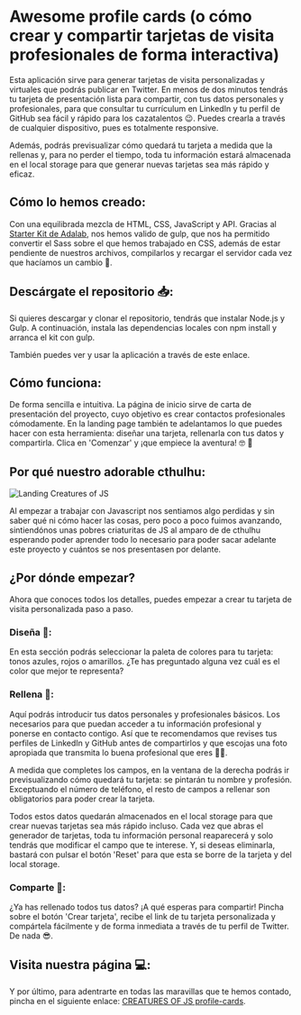 # Awesome profile cards (o cómo crear y compartir tarjetas de visita profesionales de forma interactiva)

Esta aplicación sirve para generar tarjetas de visita personalizadas y virtuales que podrás publicar en Twitter. En menos de dos minutos tendrás tu tarjeta de presentación lista para compartir, con tus datos personales y profesionales, para que consultar tu currículum en LinkedIn y tu perfil de GitHub sea fácil y rápido para los cazatalentos 😉. Puedes crearla a través de cualquier dispositivo, pues es totalmente responsive.

Además, podrás previsualizar cómo quedará tu tarjeta a medida que la rellenas y, para no perder el tiempo, toda tu información estará almacenada en el local storage para que generar nuevas tarjetas sea más rápido y eficaz.

## Cómo lo hemos creado:

Con una equilibrada mezcla de HTML, CSS, JavaScript y API. Gracias al [Starter Kit de Adalab](https://github.com/Adalab/adalab-web-starter-kit), nos hemos valido de gulp, que nos ha permitido convertir el Sass sobre el que hemos trabajado en CSS, además de estar pendiente de nuestros archivos, compilarlos y recargar el servidor cada vez que hacíamos un cambio 🎉.

## Descárgate el repositorio 📥:

Si quieres descargar y clonar el repositorio, tendrás que instalar Node.js y Gulp. A continuación, instala las dependencias locales con npm install y arranca el kit con gulp.

También puedes ver y usar la aplicación a través de este enlace.

## Cómo funciona:

De forma sencilla e intuitiva. La página de inicio sirve de carta de presentación del proyecto, cuyo objetivo es crear contactos profesionales cómodamente. En la landing page también te adelantamos lo que puedes hacer con esta herramienta: diseñar una tarjeta, rellenarla con tus datos y compartirla. Clica en 'Comenzar' y ¡que empiece la aventura! 🤓 🌋

## Por qué nuestro adorable cthulhu:

![Landing Creatures of JS](./src/images/title-creatures.png)

Al empezar a trabajar con Javascript nos sentiamos algo perdidas y sin saber qué ni cómo hacer las cosas, pero poco a poco fuimos avanzando, sintiendónos unas pobres criaturitas de JS al amparo de de cthulhu esperando poder aprender todo lo necesario para poder sacar adelante este proyecto y cuántos se nos presentasen por delante.

## ¿Por dónde empezar?

Ahora que conoces todos los detalles, puedes empezar a crear tu tarjeta de visita personalizada paso a paso.

### Diseña 🎨:

En esta sección podrás seleccionar la paleta de colores para tu tarjeta: tonos azules, rojos o amarillos. ¿Te has preguntado alguna vez cuál es el color que mejor te representa?

### Rellena 📝:

Aquí podrás introducir tus datos personales y profesionales básicos. Los necesarios para que puedan acceder a tu información profesional y ponerse en contacto contigo. Así que te recomendamos que revises tus perfiles de LinkedIn y GitHub antes de compartirlos y que escojas una foto apropiada que transmita lo buena profesional que eres 👩‍💻.

A medida que completes los campos, en la ventana de la derecha podrás ir previsualizando cómo quedará tu tarjeta: se pintarán tu nombre y profesión. Exceptuando el número de teléfono, el resto de campos a rellenar son obligatorios para poder crear la tarjeta.

Todos estos datos quedarán almacenados en el local storage para que crear nuevas tarjetas sea más rápido incluso. Cada vez que abras el generador de tarjetas, toda tu información personal reaparecerá y solo tendrás que modificar el campo que te interese. Y, si deseas eliminarla, bastará con pulsar el botón 'Reset' para que esta se borre de la tarjeta y del local storage.

### Comparte 📢:

¿Ya has rellenado todos tus datos? ¡A qué esperas para compartir! Pincha sobre el botón 'Crear tarjeta', recibe el link de tu tarjeta personalizada y compártela fácilmente y de forma inmediata a través de tu perfil de Twitter. De nada 😎.

## Visita nuestra página 💻:

Y por último, para adentrarte en todas las maravillas que te hemos contado, pincha en el siguiente enlace: [CREATURES OF JS profile-cards](https://anaapezteguia.github.io/creatures-of-js/).
